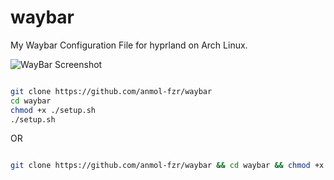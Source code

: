 # waybar

My Waybar Configuration File for hyprland on Arch Linux. 


![WayBar Screenshot](https://i.imgur.com/M36SY9V.png)

```bash

git clone https://github.com/anmol-fzr/waybar
cd waybar
chmod +x ./setup.sh
./setup.sh

```

OR

```bash

git clone https://github.com/anmol-fzr/waybar && cd waybar && chmod +x ./setup.sh && ./setup.sh

```